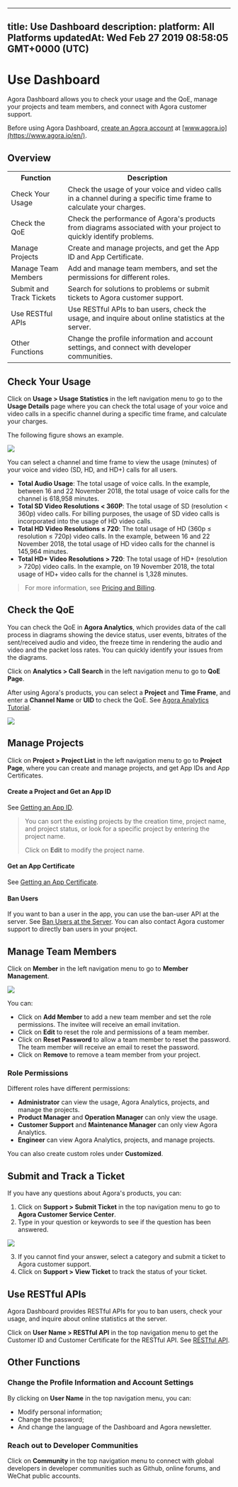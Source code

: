 
---
title: Use Dashboard
description: 
platform: All Platforms
updatedAt: Wed Feb 27 2019 08:58:05 GMT+0000 (UTC)
---
# Use Dashboard
Agora Dashboard allows you to check your usage and the QoE, manage your projects and team members, and connect with Agora customer support.

Before using Agora Dashboard, [create an Agora account](../../en/Agora%20Platform/sign_in_and_sign_up.md) at [www.agora.io](https://www.agora.io/en/).

## Overview

<table>
<tr>
<th>Function</th>
<th>Description</th>
</tr>
<tr>
<td>Check Your Usage</td>
<td>Check the usage of your voice and video calls in a channel during a specific time frame to calculate your charges.</td>
</tr>
<tr>
<td>Check the QoE</td>
<td>Check the performance of Agora's products from diagrams associated with your project to quickly identify problems.</td>
</tr>
<tr>
<td>Manage Projects</td>
<td>Create and manage projects, and get the App ID and App Certificate.</td>
</tr>
<tr>
<td>Manage Team Members</td>
<td>Add and manage team members, and set the permissions for different roles.</td>
</tr>
<tr>
<td>Submit and Track Tickets</td>
<td>Search for solutions to problems or submit tickets to Agora customer support.</td>
</tr>
<tr>
<td>Use RESTful APIs</td>
<td>Use RESTful APIs to ban users, check the usage, and inquire about online statistics at the server.</td>
</tr>
<tr>
<td>Other Functions</td>
<td>Change the profile information and account settings, and connect with developer communities.</td>
</tr>
</table>

## Check Your Usage

Click on **Usage > Usage Statistics** in the left navigation menu to go to the **Usage Details** page where you can check the total usage of your voice and video calls in a specific channel during a specific time frame, and calculate your charges. 

The following figure shows an example.

![](https://web-cdn.agora.io/docs-files/1543989847923)

You can select a channel and time frame to view the usage (minutes) of your voice and video (SD, HD, and HD+) calls for all users.

* **Total Audio Usage**: The total usage of voice calls. In the example, between 16 and 22 November 2018, the total usage of voice calls for the channel is 618,958 minutes. 
* **Total SD Video Resolutions < 360P**: The total usage of SD (resolution < 360p) video calls. For billing purposes, the usage of SD video calls is incorporated into the usage of HD video calls.
* **Total HD Video Resolutions ≤ 720**: The total usage of HD (360p ≤ resolution ≤ 720p) video calls. In the example, between 16 and 22 November 2018, the total usage of HD video calls for the channel is 145,964 minutes. 
* **Total HD+ Video Resolutions > 720**: The total usage of HD+ (resolution > 720p) video calls. In the example, on 19 November 2018, the total usage of HD+ video calls for the channel is 1,328 minutes.

> For more information, see [Pricing and Billing](https://docs.agora.io/en/Agora%20Platform/billing_faq).

## Check the QoE

You can check the QoE in **Agora Analytics**, which provides data of the call process in diagrams showing the device status, user events, bitrates of the sent/received audio and video, the freeze time in rendering the audio and video and the packet loss rates. You can quickly identify your issues from the diagrams.

Click on **Analytics > Call Search** in the left navigation menu to go to **QoE Page**.

After using Agora's products, you can select a **Project** and **Time Frame**, and enter a **Channel Name** or **UID** to check the QoE. See [Agora Analytics Tutorial](https://dashboard.agora.io/analytics/call/tutorial?_ga=2.197716463.1125435494.1542623251-764614247.1539586349).

![](https://web-cdn.agora.io/docs-files/1543913574811)

## Manage Projects

Click on **Project > Project List** in the left navigation menu to go to **Project Page**, where you can create and manage projects, and get App IDs and App Certificates.

#### Create a Project and Get an App ID

See [Getting an App ID](../../en/Interactive%20Broadcast/token.md).

> You can sort the existing projects by the creation time, project name, and project status, or look for a specific project by entering the project name.
>
> Click on **Edit** to modify the project name.

#### Get an App Certificate

See [Getting an App Certificate](../../en/Interactive%20Broadcast/token.md).

#### Ban Users

If you want to ban a user in the app, you can use the ban-user API at the server. See [Ban Users at the Server](https://docs.agora.io/en/Interactive%20Broadcast/dashboard_restful_live?platform=All_Platforms#5-api). You can also contact Agora customer support to directly ban users in your project.


## Manage Team Members

Click on **Member** in the left navigation menu to go to **Member Management**.

![](https://web-cdn.agora.io/docs-files/1543990035082)

You can:

- Click on **Add Member** to add a new team member and set the role permissions. The invitee will receive an email invitation.
- Click on **Edit** to reset the role and permissions of a team member.
- Click on **Reset Password** to allow a team member to reset the password. The team member will receive an email to reset the password.
- Click on **Remove** to remove a team member from your project.

### Role Permissions

Different roles have different permissions:

- **Administrator** can view the usage, Agora Analytics, projects, and manage the projects.
- **Product Manager** and **Operation Manager** can only view the usage.
- **Customer Support** and **Maintenance Manager** can only view Agora Analytics.
- **Engineer** can view Agora Analytics, projects, and manage projects.

You can also create custom roles under **Customized**.

## Submit and Track a Ticket

If you have any questions about Agora's products, you can: 

1. Click on **Support > Submit Ticket** in the top navigation menu to go to **Agora Customer Service Center**.
2. Type in your question or keywords to see if the question has been answered.

![](https://web-cdn.agora.io/docs-files/1543913838952)

3. If you cannot find your answer, select a category and submit a ticket to Agora customer support.
4. Click on **Support > View Ticket** to track the status of your ticket.

## Use RESTful APIs

Agora Dashboard provides RESTful APIs for you to ban users, check your usage, and inquire about online statistics at the server. 

Click on **User Name > RESTful API** in the top navigation menu to get the Customer ID and Customer Certificate for the RESTful API. See [RESTful API](../../en/Agora%20Platform/dashboard_restful_live.md).

## Other Functions

### Change the Profile Information and Account Settings

By clicking on **User Name** in the top navigation menu, you can:
* Modify personal information;
* Change the password;
* And change the language of the Dashboard and Agora newsletter.

### Reach out to Developer Communities

Click on **Community** in the top navigation menu to connect with global developers in developer communities such as Github, online forums, and WeChat public accounts.
